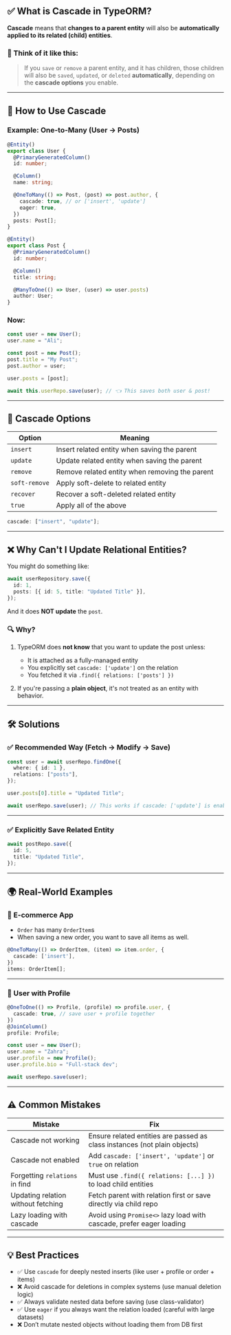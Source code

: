 ## ✅ What is Cascade in TypeORM?

**Cascade** means that **changes to a parent entity** will also be **automatically applied to its related (child) entities**.

### 🧠 Think of it like this:

> If you `save` or `remove` a parent entity, and it has children, those children will also be `saved`, `updated`, or `deleted` **automatically**, depending on the **cascade options** you enable.

---

## 🔧 How to Use Cascade

### Example: One-to-Many (User → Posts)

```ts
@Entity()
export class User {
  @PrimaryGeneratedColumn()
  id: number;

  @Column()
  name: string;

  @OneToMany(() => Post, (post) => post.author, {
    cascade: true, // or ['insert', 'update']
    eager: true,
  })
  posts: Post[];
}
```

```ts
@Entity()
export class Post {
  @PrimaryGeneratedColumn()
  id: number;

  @Column()
  title: string;

  @ManyToOne(() => User, (user) => user.posts)
  author: User;
}
```

### Now:

```ts
const user = new User();
user.name = "Ali";

const post = new Post();
post.title = "My Post";
post.author = user;

user.posts = [post];

await this.userRepo.save(user); // 👈 This saves both user & post!
```

---

## 🔁 Cascade Options

| Option        | Meaning                                        |
| ------------- | ---------------------------------------------- |
| `insert`      | Insert related entity when saving the parent   |
| `update`      | Update related entity when saving the parent   |
| `remove`      | Remove related entity when removing the parent |
| `soft-remove` | Apply soft-delete to related entity            |
| `recover`     | Recover a soft-deleted related entity          |
| `true`        | Apply all of the above                         |

```ts
cascade: ["insert", "update"];
```

---

## ❌ Why Can't I Update Relational Entities?

You might do something like:

```ts
await userRepository.save({
  id: 1,
  posts: [{ id: 5, title: "Updated Title" }],
});
```

And it does **NOT update** the `post`.

### 🔍 Why?

1. TypeORM does **not know** that you want to update the post unless:

   - It is attached as a fully-managed entity
   - You explicitly set `cascade: ['update']` on the relation
   - You fetched it via `.find({ relations: ['posts'] })`

2. If you're passing a **plain object**, it's not treated as an entity with behavior.

---

## 🛠️ Solutions

### ✅ Recommended Way (Fetch → Modify → Save)

```ts
const user = await userRepo.findOne({
  where: { id: 1 },
  relations: ["posts"],
});

user.posts[0].title = "Updated Title";

await userRepo.save(user); // This works if cascade: ['update'] is enabled
```

---

### ✅ Explicitly Save Related Entity

```ts
await postRepo.save({
  id: 5,
  title: "Updated Title",
});
```

---

## 🌍 Real-World Examples

### 🛒 E-commerce App

- `Order` has many `OrderItem`s
- When saving a new order, you want to save all items as well.

```ts
@OneToMany(() => OrderItem, (item) => item.order, {
  cascade: ['insert'],
})
items: OrderItem[];
```

---

### 🧠 User with Profile

```ts
@OneToOne(() => Profile, (profile) => profile.user, {
  cascade: true, // save user + profile together
})
@JoinColumn()
profile: Profile;
```

```ts
const user = new User();
user.name = "Zahra";
user.profile = new Profile();
user.profile.bio = "Full-stack dev";

await userRepo.save(user);
```

---

## ⚠️ Common Mistakes

| Mistake                            | Fix                                                                       |
| ---------------------------------- | ------------------------------------------------------------------------- |
| Cascade not working                | Ensure related entities are passed as class instances (not plain objects) |
| Cascade not enabled                | Add `cascade: ['insert', 'update']` or `true` on relation                 |
| Forgetting `relations` in find     | Must use `.find({ relations: [...] })` to load child entities             |
| Updating relation without fetching | Fetch parent with relation first or save directly via child repo          |
| Lazy loading with cascade          | Avoid using `Promise<>` lazy load with cascade, prefer eager loading      |

---

## 💡 Best Practices

- ✅ Use `cascade` for deeply nested inserts (like user + profile or order + items)
- ❌ Avoid cascade for deletions in complex systems (use manual deletion logic)
- ✅ Always validate nested data before saving (use class-validator)
- ✅ Use `eager` if you always want the relation loaded (careful with large datasets)
- ❌ Don’t mutate nested objects without loading them from DB first

